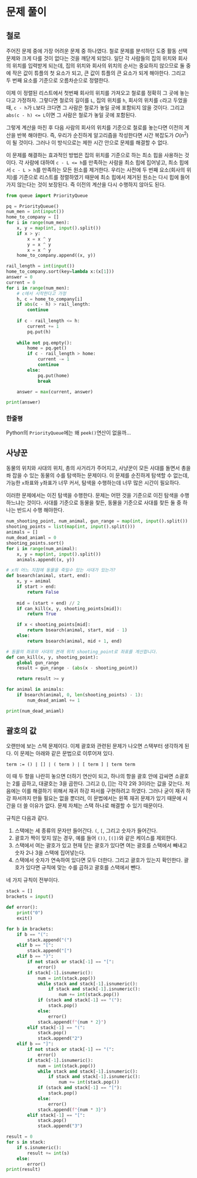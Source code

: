 # 문제 풀이
## 철로
주어진 문제 중에 가장 어려운 문제 중 하나였다. 철로 문제를 분석하던 도중 활동 선택 문제와 크게 다를 것이 없다는 것을 깨닫게 되었다. 일단 각 사람들의 집의 위치와 회사의 위치를 입력받게 되는데, 집의 위치와 회사의 위치의 순서는 중요하지 않으므로 둘 중에 작은 값이 튜플의 첫 요소가 되고, 큰 값이 튜플의 큰 요소가 되게 해야한다. 그리고 두 번째 요소를 기준으로 오름차순으로 정렬한다.

이제 이 정렬된 리스트에서 첫번째 회사의 위치를 가져오고 철로를 정확히 그 곳에 놓는다고 가정하자. 그렇다면 철로의 길이를 `L`, 집의 위치를 `h`, 회사의 위치를 `c`라고 두었을 때, `c - h`가 `L`보다 크다면 그 사람은 철로가 놓일 곳에 포함되지 않을 것이다. 그리고 `abs(c - h) <= L`이면 그 사람은 철로가 놓일 곳에 포함된다.

그렇게 계산을 마친 후 다음 사람의 회사의 위치를 기준으로 철로를 놓는다면 이전의 계산을 반복 해야한다. 즉, 우리가 순진하게 알고리즘을 작성한다면 시간 복잡도가 $O(n^2)$이 될 것이다. 그러나 이 방식으로는 제한 시간 안으로 문제를 해결할 수 없다.

이 문제를 해결하는 효과적인 방법은 집의 위치를 기준으로 하는 최소 힙을 사용하는 것이다. 각 사람에 대하여 `c - L <= h`를 만족하는 사람을 최소 힙에 집어넣고, 최소 힙에서 `c - L > h`를 만족하는 모든 원소를 제거한다. 우리는 사전에 두 번째 요소(회사의 위치)를 기준으로 리스트를 정렬하였기 때문에 최소 힙에서 제거된 원소는 다시 힙에 들어가지 않는다는 것이 보장된다. 즉 이전의 계산을 다시 수행하지 않아도 된다.

``` python
from queue import PriorityQueue

pq = PriorityQueue()
num_men = int(input())
home_to_company = []
for i in range(num_men):
    x, y = map(int, input().split())
    if x > y:
        x = x ^ y
        y = x ^ y
        x = x ^ y
    home_to_company.append((x, y))

rail_length = int(input())
home_to_company.sort(key=lambda x:(x[1]))
answer = 0
current = 0
for i in range(num_men):
    # c에서 시작한다고 가정
    h, c = home_to_company[i]
    if abs(c - h) > rail_length:
        continue
    
    if c - rail_length <= h:
        current += 1
        pq.put(h)
    
    while not pq.empty():
        home = pq.get()
        if c - rail_length > home:
            current -= 1
            continue
        else:
            pq.put(home)
            break

    answer = max(current, answer)

print(answer)
```

### 한줄평
Python의 `PriorityQueue`에는 왜 `peek()`연산이 없을까...

## 사냥꾼
동물의 위치와 사대의 위치, 총의 사거리가 주어지고, 사냥꾼이 모든 사대를 돌면서 총을 쏴 잡을 수 있는 동물의 수를 탐색하는 문제이다. 이 문제를 순진하게 탐색할 수 없는데, 가능한 `x`좌표와 `y`좌표가 너무 커서, 탐색을 수행하는데 너무 많은 시간이 필요하다.

이러한 문제에서는 이진 탐색을 수행한다. 문제는 어떤 것을 기준으로 이진 탐색을 수행하느냐는 것이다. 사대를 기준으로 동물을 찾든, 동물을 기준으로 사대를 찾든 둘 중 하나는 반드시 수행 해야한다.

``` python 
num_shooting_point, num_animal, gun_range = map(int, input().split())
shooting_points = list(map(int, input().split()))
animals = []
num_dead_aniaml = 0
shooting_points.sort()
for i in range(num_animal):
    x, y = map(int, input().split())
    animals.append((x, y))

# x의 어느 지점에 동물을 죽일수 있는 사대가 있는가?
def bsearch(animal, start, end):
    x, y = animal
    if start > end:
        return False
    
    mid = (start + end) // 2
    if can_kill(x, y, shooting_points[mid]):
        return True

    if x < shooting_points[mid]:
        return bsearch(animal, start, mid - 1)
    else:
        return bsearch(animal, mid + 1, end)

# 동물의 좌표와 사대의 본래 위치 shooting_point로 좌표를 계산합니다.
def can_kill(x, y, shooting_point):
    global gun_range
    result = gun_range - (abs(x - shooting_point))

    return result >= y

for animal in animals:
    if bsearch(animal, 0, len(shooting_points) - 1):
        num_dead_aniaml += 1

print(num_dead_aniaml)
```

## 괄호의 값
오랜만에 보는 스택 문제이다. 이제 괄호와 관련된 문제가 나오면 스택부터 생각하게 된다. 이 문제는 아래와 같은 문법으로 이루어져 있다.
```
term := () | [] | ( term ) | [ term ] | term term
```
이 때 두 항을 나란히 놓으면 더하기 연산이 되고, 하나의 항을 괄호 안에 감싸면 소괄호는 2를 곱하고, 대괄호는 3을 곱한다. 그리고 (), []는 각각 2와 3이라는 값을 갖는다. 처음에는 이를 해결하기 위해서 재귀 하강 파서를 구현하려고 하였다. 그러나 굳이 재귀 하강 파서까지 만들 필요는 없을 뿐더러, 이 문법에서는 왼쪽 재귀 문제가 있기 때문에 시간을 더 쓸 이유가 없다. 문제 자체는 스택 하나로 해결할 수 있기 때문이다.

규칙은 다음과 같다. 
1. 스택에는 세 종류의 문자만 들어간다. `(`, `[`, 그리고 숫자가 들어간다. 
2. 괄호가 짝이 맞지 않는 경우, 예를 들어 `())`, `[(])`와 같은 케이스를 제외한다. 
3. 스택에서 여는 괄호가 있고 현재 닫는 괄호가 있다면 여는 괄호를 스택에서 빼내고 숫자 2나 3을 스택에 집어넣는다.
4. 스택에서 숫자가 연속하여 있다면 모두 더한다. 그리고 괄호가 있는지 확인한다. 괄호가 있다면 규칙에 맞는 수를 곱하고 괄호를 스택에서 뺀다.

네 가지 규칙이 전부이다.

``` python
stack = []
brackets = input()

def error():
    print("0")
    exit()

for b in brackets:
    if b == "(":
        stack.append("(")
    elif b == "[":
        stack.append("[")
    elif b == ")":
        if not stack or stack[-1] == "[":
            error()
        if stack[-1].isnumeric():
            num = int(stack.pop())
            while stack and stack[-1].isnumeric():
                if stack and stack[-1].isnumeric():
                    num += int(stack.pop())
            if (stack and stack[-1] == "("):
                stack.pop()
            else:
                error()
            stack.append(f"{num * 2}")
        elif stack[-1] == "(":
            stack.pop()
            stack.append("2")
    elif b == "]":
        if not stack or stack[-1] == "(":
            error()
        if stack[-1].isnumeric():
            num = int(stack.pop())
            while stack and stack[-1].isnumeric():
                if stack and stack[-1].isnumeric():
                    num += int(stack.pop())
            if (stack and stack[-1] == "["):
                stack.pop()
            else:
                error()
            stack.append(f"{num * 3}")
        elif stack[-1] == "[":
            stack.pop()
            stack.append("3")

result = 0
for s in stack:
    if s.isnumeric():
        result += int(s)
    else:
        error()
print(result)
```